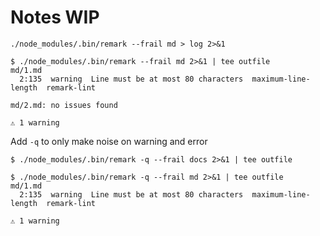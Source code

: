 # Notes WIP

```shell
./node_modules/.bin/remark --frail md > log 2>&1
```

```shell
$ ./node_modules/.bin/remark --frail md 2>&1 | tee outfile
md/1.md
  2:135  warning  Line must be at most 80 characters  maximum-line-length  remark-lint

md/2.md: no issues found

⚠ 1 warning
```

Add `-q` to only make noise on warning and error

```shell
$ ./node_modules/.bin/remark -q --frail docs 2>&1 | tee outfile

$ ./node_modules/.bin/remark -q --frail md 2>&1 | tee outfile
md/1.md
  2:135  warning  Line must be at most 80 characters  maximum-line-length  remark-lint

⚠ 1 warning
```
